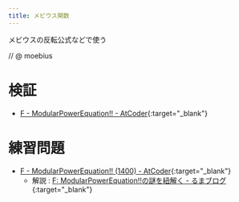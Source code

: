 ```yaml
---
title: メビウス関数
---
```


メビウスの反転公式などで使う

// @ moebius

# 検証

* [F - ModularPowerEquation!! - AtCoder](https://beta.atcoder.jp/contests/tenka1-2017/submissions/3311870){:target="_blank"}<!--_-->

# 練習問題

* [F - ModularPowerEquation!! (1400) - AtCoder](https://beta.atcoder.jp/contests/tenka1-2017/tasks/tenka1_2017_f){:target="_blank"}<!--_-->
  * 解説 : [F: ModularPowerEquation!!の謎を紐解く - るまブログ](https://beta.atcoder.jp/contests/tenka1-2017/submissions/3311870){:target="_blank"}<!--_-->


